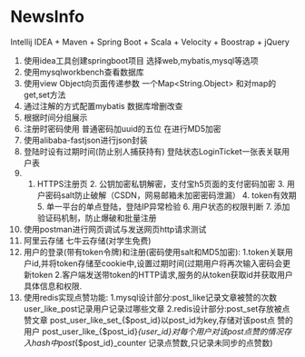 # NewsInfo
Intellij IDEA + Maven + Spring Boot + Scala + Velocity + Boostrap + jQuery
1.	使用idea工具创建springboot项目  选择web,mybatis,mysql等选项
2.	使用mysqlworkbench查看数据库
3.	使用view Object向页面传递参数  一个Map<String.Object>  和对map的get,set方法
4.	通过注解的方式配置mybatis 数据库增删改查
5.	根据时间分组展示   
6.	注册时密码使用 普通密码加uuid的五位  在进行MD5加密
7.	使用alibaba-fastjson进行json封装
8.	登陆时设有过期时间(防止别人捕获持有)  登陆状态LoginTicket一张表关联用户表
9.	1. HTTPS注册页 2. 公钥加密私钥解密，支付宝h5页面的支付密码加密 3. 用户密码salt防止破解（CSDN，网易邮箱未加密密码泄漏） 4. token有效期 5. 单一平台的单点登陆，登陆IP异常检验 6. 用户状态的权限判断 7. 添加验证码机制，防止爆破和批量注册
10.	使用postman进行网页调试与发送网页http请求测试
11.	阿里云存储  七牛云存储(对学生免费)
12. 用户的登录(带有token令牌)和注册(密码使用salt和MD5加密):
    1.token关联用户id,并将token存储至cookie中,设置过期时间(过期用户将再次输入密码会更新token
    2.客户端发送带token的HTTP请求,服务的从token获取id并获取用户具体信息和权限. 
13. 使用redis实现点赞功能: 
    1.mysql设计部分:post_like记录文章被赞的次数 user_like_post记录用户记录过哪些文章
    2.redis设计部分:post_set存放被点赞文章 post_user_like_set_{$post_id}以post_id为key,存储对该post点 赞的用户        post_user_like_{$post_id}_{user_id}对每个用户对该post点赞的情况存入hash中post_{$post_id}_counter 记录点赞数,只记录未同步的点赞数)
